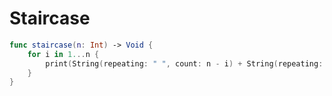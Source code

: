 # Staircase

``` swift
func staircase(n: Int) -> Void {
    for i in 1...n {
        print(String(repeating: " ", count: n - i) + String(repeating: "#", count: i))
    }
}
```
